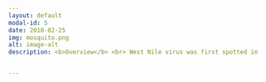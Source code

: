 ```yaml
---
layout: default
modal-id: 5
date: 2018-02-25
img: mosquito.png
alt: image-alt
description: <b>Overview</b> <br> West Nile virus was first spotted in North America in 1999. Since then, it has spread across the United States and arrived in Chicago in 2002. The goal of this project was to correctly predict the occurrence of West Nile virus in the Chicago area given data on weather and mosquitos caught in numerous traps throughout the city. This project was inspired by a Kaggle competition (www.kaggle.com/c/predict-west-nile-virus). The metric used in this competition is the Area Under the Receiver Operating Curve (AUROC or AUC), which measures the tradeoff between sensitivity (true positive rate) and specificity (true negative rate). <br><br><b>Data</b><br> The data consisted of four main csv files. First a ‘train’ file giving locations of mosquito traps throughout Chicago, with entries for each time a different species of mosquito was caught. Finally, there was a column indicating whether West Nile virus was present among the mosquitos captured. Next, there was a ‘test’ file with the same format as the train file, but without the West Nile virus indicator column. Next, there was a ‘weather’ file with daily weather data for two locations in Chicago. Last was a ‘spray’ file with data on times and locations where mosquito spray had been deployed. <br> <br> <b>Key Insights</b> <br> There were a number of moving parts in this project, largely due to the segmented data sets. The majority of the cleaning was in the weather data. First, I grabbed a new package called geopy to calculate the distance from each trap to each of the two weather stations (using vincenty distance, which calculates the distance from two points on an ellipsoid). Then I made a function to map each trap to the weather from whichever station was closer. There were a number of missing values and repetitive variables (such as heating degree days and cooling degree days, which are measures of the number of degrees the average temperature is below or above 65&#8451F respectively). Lastly, it was necessary to bootstrap training data on West Nile virus cases, as there was understandably a very lopsided case on unbalanced classes.<br><br>I fit a random forest and a neural network for this project, and the best model was ultimately the neural network. This was a great exercise in tuning neural networks, as the model was initially not learning at all. After much regularization and playing around with the learning rate, I found that largely increasing the batch size was the key to getting an effective model. The training AUC score was 0.82, obviously not perfect but it was not a bad result for a tricky data set like this one. The competition was asking for the best AUC score. In the end, I think it may be more effective to focus just on sensitivity, so that the focus is just on correctly predicting outbreaks of the virus instead of also optimizing predictions of the common case where there is no virus found.<br><br><a href="https://github.com/ccaspar/west_nile_virus"> Link to project on github </a><br> <br> <b>Concepts and Skills Used</b><br> Pandas <br>SKLearn <br>Tensorflow <br>Keras <br>Boostrapping <br>AUC ROC <br>Random Forest <br>Feed Forward Neural Networks <br>


---
```

